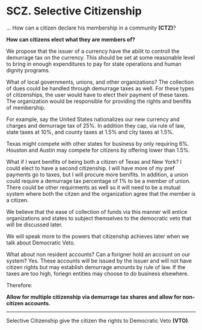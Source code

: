 # SCZ. Selective Citizenship

... How can a citizen declare his membership in a community **(CTZ)**?

**How can citizens elect what they are members of?**

We propose that the issuer of a currency have the abilit to controll the demurrage tax on the currency. This should be set at some reasonable level to bring in enough expenditures to pay for state operations and human dignity programs.

What of local governments, unions, and other organizations?  The collection of dues could be handled through demurrage taxes as well.  For these types of citizenships, the user would have to elect their payment of these taxes. The organization would be responsible for providing the rights and benifits of membership.

For example, say the United States nationalizes our new currency and charges and demurrage tax of 25%. In addition they cap, via rule of law, state taxes at 10%, and county taxes at 1.5% and city taxes at 1.5%.

Texas might compete with other states for business by only requiring 6%.  Houston and Austin may compete for citizens by offering lower than 1.5%.

What if I want benifits of being both a citizen of Texas and New York?  I could elect to have a second citizenship.  I will have more of my pref payments go to taxes, but I will procure more benifits. In addition, a union could require a demurrage tax percentage of 1% to be a member of union.  There could be other requirments as well so it will need to be a mutual system where both the citzen and the organization agree that the member is a citizen.

We believe that the ease of collection of funds via this manner will entice organizations and states to subject themselves to the democratic veto that will be discussed later.

We will speak more to the powers that citizenship achieves later when we talk about Democratic Veto.

What about non resident accounts?  Can a forigner hold an account on our system?  Yes.  These accounts will be issued by the issuer and will not have citizen rights but may establish demurrage amounts by rule of law.  If the taxes are too high, foriegn entities may choose to do business elsewhere.

Therefore:

**Allow for multiple citizenship via demurrage tax shares and allow for non-citizen accounts.**

----------

Selective Citizenship give the citizen the rights to Democratic Veto **(VTO)**.





